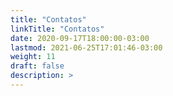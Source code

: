 ```yaml
---
title: "Contatos"
linkTitle: "Contatos"
date: 2020-09-17T18:00:00-03:00
lastmod: 2021-06-25T17:01:46-03:00
weight: 11
draft: false
description: >
---
```

